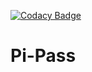 [![Codacy Badge](https://app.codacy.com/project/badge/Grade/a6512b7ac1734177b047d5c9c9af8b7c)](https://www.codacy.com?utm_source=github.com&amp;utm_medium=referral&amp;utm_content=DanBrezeanu/Pi-Pass&amp;utm_campaign=Badge_Grade)

# Pi-Pass

